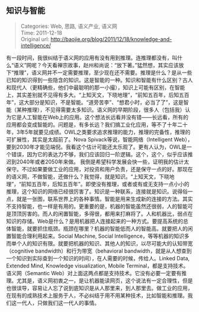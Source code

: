 知识与智能
---
    
> Categories: Web, 思路, 语义产业, 语义网  
> Time: 2011-12-18  
> Original url: <http://baojie.org/blog/2011/12/18/knowledge-and-intelligence/>
    
有一段时间，我很纠结于语义网的应用有没有用到推理。连推理都没有，叫什么“语义”网呢？今天看禅宗故事，赵州和尚说：“放下著。”猛然想，其实应该放下“推理”，语义网并不一定需要推理，至少现在还不需要。推理是什么？是从一些已知的知识得到一些隐含的知识。这是智能的一种。知识和智能有什么区别？古人和现代人（更精确些，他们中最聪明的那一小撮），知识上可能有区别，在智能上，其实差别就不见得有多大。“上知天文，下晓地理”，“前知五百年，后知五百年”，这大部分是知识，不是智能。“道旁苦李”、“想君小时，必当了了”，这是智能（某种推理），不见得需要太多知识。语义网的早期阶段，很多人（包括我）认为它是人工智能在Web上的应用。这个想法长远看并没有错——长远看，所有的应用都会变成智能的。问题是，有多长远？我们搞工业化应用，等不了十年二十年，3年5年就要见成绩。OWL之类要求追求推理的能力，推理的完备性，推理的可扩展性，其实是太超前了。Nova Spivack等说，智能网络（Intelligent Web），要到2030年才能见端倪。我看这个估计可能还太乐观了。更有人认为，OWL是一个错误，因为它的表达力不够，我们应该回归一阶逻辑。这个，这个，似乎应该推迟到2040年或者2050年来做。     我倒是希望科学发展会快一些，证明我的估计太保守。不过如果要做工业的应用，对投资和用户负责，还是保守一点的好。那现在的语义网，不做智能，还做什么？我觉得，就是知识。“上知天文，下晓地理”，“前知五百年，后知五百年”。即使没有推理，或者或有或无支持一点小小的推理，这个知识的网络已经很厉害了。知识是一种联系，连接就是知识。说得俗一点，就是一张图，联系世界上的各种事情。智能是用来生成新的连接的方法。其实不支持智能，也一样是有用的。更重要的是，机器的智能虽然还很弱，人的智能可是顶顶厉害的。而人的闲置智能，多得很，都用来打麻将了。人和机器比，弱点在知识的存储。Web是什么？是用机器把人连接起来的一种方式。要提高系统的总体智能，就要抓住瓶颈。瓶颈在哪里？机器的智能低而人的智能高。就要把人的闲置智能合理利用起来。Social Machine, Social Intelligence，等等机器的知识多而单个人的知识有限。就要把机器的知识、其他人的知识，以尽可能大的认知带宽（cognitive bandwidth）和行为带宽（behavioral bandwidth，就是从人想查到一个知识到实际查到一个知识的时间），在人需要的时候，传给人。Linked Data, Extended Mind, Knowledge visualization, Mobile Terminal，都是支持技术。语义网（Semantic Web）对上面这两点都是支持技术。它没有必要一定要有推理。尤其是，语义网初衷之一，是让机器能读网页，这个说法有一定合理性，但是也很误导，容易让人忘了说到底知识是从人那里来，到人那里去。做工业的应用，在现有的成熟技术上服务于人，不必纠结于用不用某种技术，比如智能和推理。我们这一代人，只做我们这一代人的事情。     
    